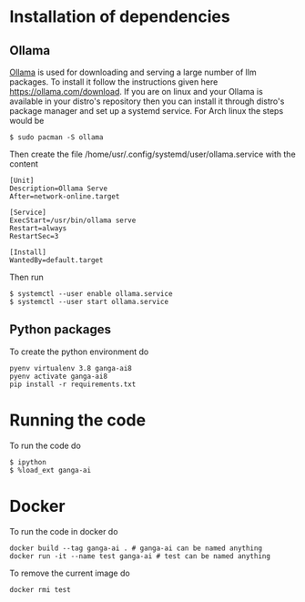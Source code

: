 # Installation of dependencies
## Ollama
[Ollama](https://ollama.com) is used for downloading and serving a large number of llm packages. To install it follow the instructions given here https://ollama.com/download. If you are on linux and your Ollama is available in your distro's repository then you can install it through distro's package manager and set up a systemd service. For Arch linux the steps would be

```[bash]
$ sudo pacman -S ollama
```

Then create the file /home/usr/.config/systemd/user/ollama.service with the content
```[bash]
[Unit]
Description=Ollama Serve
After=network-online.target

[Service]
ExecStart=/usr/bin/ollama serve
Restart=always
RestartSec=3

[Install]
WantedBy=default.target
```

Then run
```[bash]
$ systemctl --user enable ollama.service 
$ systemctl --user start ollama.service 
```

## Python packages
To create the python environment do
```[bash]
pyenv virtualenv 3.8 ganga-ai8
pyenv activate ganga-ai8
pip install -r requirements.txt
```

# Running the code
To run the code do
```[bash]
$ ipython
$ %load_ext ganga-ai
```

# Docker
To run the code in docker do
```
docker build --tag ganga-ai . # ganga-ai can be named anything
docker run -it --name test ganga-ai # test can be named anything
```

To remove the current image do
```
docker rmi test
```
